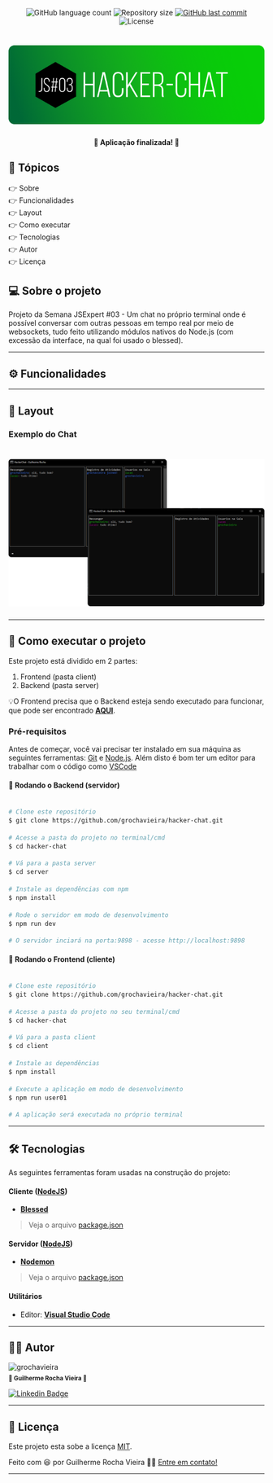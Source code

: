 <p align="center">
  <img alt="GitHub language count" src="https://img.shields.io/github/languages/count/grochavieira/hacker-chat?color=%2304D361&style=flat">

  <img alt="Repository size" src="https://img.shields.io/github/repo-size/grochavieira/hacker-chat?style=flat">
  
  <a href="https://github.com/grochavieira/hacker-chat/commits/master">
    <img alt="GitHub last commit" src="https://img.shields.io/github/last-commit/grochavieira/hacker-chat?style=flat">
  </a>
    
   <img alt="License" src="https://img.shields.io/badge/license-MIT-brightgreen?style=flat">
  
</p>

<h1 align="center">
    <img src="./.github/hacker-chat-logo.png" />
</h1>

<h4 align="center"> 
	🚧  Aplicação finalizada! 🚧
</h4>

## 🏁 Tópicos

<p>
 👉<a href="#-sobre-o-projeto" style="text-decoration: none; "> Sobre</a> <br/>
👉<a href="#-funcionalidades" style="text-decoration: none; "> Funcionalidades</a> <br/>
👉<a href="#-layout" style="text-decoration: none"> Layout</a> <br/>
👉<a href="#-como-executar-o-projeto" style="text-decoration: none"> Como executar</a> <br/>
👉<a href="#-tecnologias" style="text-decoration: none"> Tecnologias</a> <br/>
👉<a href="#-autor" style="text-decoration: none"> Autor</a> <br/>
👉<a href="#user-content--licença" style="text-decoration: none"> Licença</a>

</p>

## 💻 Sobre o projeto

Projeto da Semana JSExpert #03 - Um chat no próprio terminal onde é possível conversar com outras pessoas em tempo real por meio de websockets, tudo feito utilizando módulos nativos do Node.js (com excessão da interface, na qual foi usado o blessed).

---

<a name="-funcionalidades"></a>

## ⚙️ Funcionalidades

---

## 🎨 Layout

### Exemplo do Chat

<h1 align="center">
    <img src="./.github/chat-example.png" />
</h1>

---

## 🚀 Como executar o projeto

Este projeto está dividido em 2 partes:

1. Frontend (pasta client)
2. Backend (pasta server)

💡O Frontend precisa que o Backend esteja sendo executado para funcionar, que pode ser encontrado **[AQUI](https://github.com/grochavieira/hacker-chat)**.

### Pré-requisitos

Antes de começar, você vai precisar ter instalado em sua máquina as seguintes ferramentas:
[Git](https://git-scm.com) e [Node.js](https://nodejs.org/en/).
Além disto é bom ter um editor para trabalhar com o código como [VSCode](https://code.visualstudio.com/)

#### 🎲 Rodando o Backend (servidor)

```bash

# Clone este repositório
$ git clone https://github.com/grochavieira/hacker-chat.git

# Acesse a pasta do projeto no terminal/cmd
$ cd hacker-chat

# Vá para a pasta server
$ cd server

# Instale as dependências com npm
$ npm install

# Rode o servidor em modo de desenvolvimento
$ npm run dev

# O servidor inciará na porta:9898 - acesse http://localhost:9898

```

#### 🧭 Rodando o Frontend (cliente)

```bash

# Clone este repositório
$ git clone https://github.com/grochavieira/hacker-chat.git

# Acesse a pasta do projeto no seu terminal/cmd
$ cd hacker-chat

# Vá para a pasta client
$ cd client

# Instale as dependências
$ npm install

# Execute a aplicação em modo de desenvolvimento
$ npm run user01

# A aplicação será executada no próprio terminal

```

---

## 🛠 Tecnologias

As seguintes ferramentas foram usadas na construção do projeto:

#### **Cliente** ([NodeJS](https://nodejs.org/en/))

- **[Blessed](https://www.npmjs.com/package/blessed)**

> Veja o arquivo [package.json](https://github.com/grochavieira/hacker-chat/blob/master/client/package.json)

#### **Servidor** ([NodeJS](https://nodejs.org/en/))

- **[Nodemon](https://nodemon.io/)**

> Veja o arquivo [package.json](https://github.com/grochavieira/hacker-chat/blob/master/server/package.json)

#### **Utilitários**

- Editor: **[Visual Studio Code](https://code.visualstudio.com/)**

---

<a name="-autor"></a>

## 🦸‍♂️ **Autor**

<p>
 <img src="https://avatars.githubusercontent.com/u/48029638?s=460&u=40540691957b5aabf04e2e1d4cddf8d3633cb1be&v=4" width="150px;" alt="grochavieira"/>
 <br />
 <sub><strong>🌟 Guilherme Rocha Vieira 🌟</strong></sub>
</p>

[![Linkedin Badge](https://img.shields.io/badge/-linkedin-blue?style=flat&logo=Linkedin&logoColor=white&link=https://www.linkedin.com/in/grochavieira/)](https://www.linkedin.com/in/grochavieira/)

---

## 📝 Licença

Este projeto esta sobe a licença [MIT](./LICENSE).

Feito com :satisfied: por Guilherme Rocha Vieira 👋🏽 [Entre em contato!](https://www.linkedin.com/in/grochavieira/)

---
